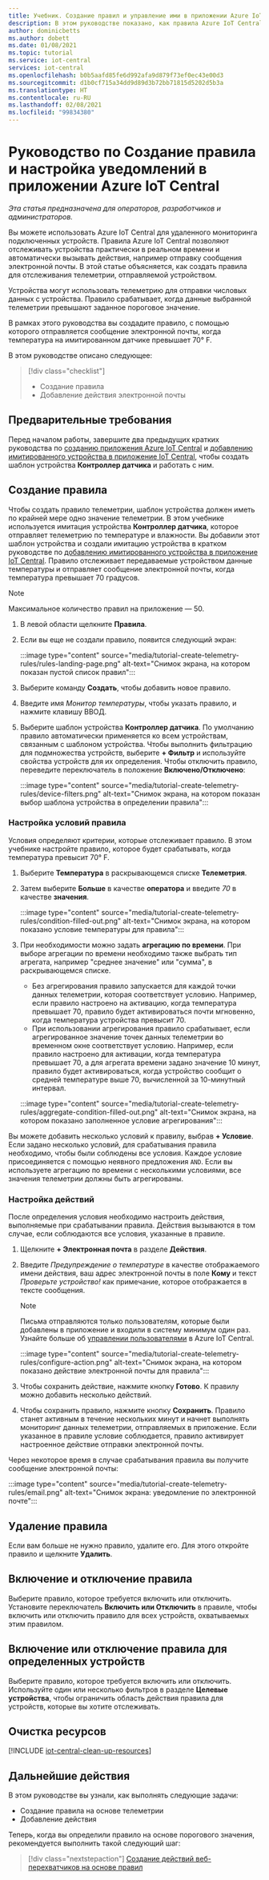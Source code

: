 ```yaml
---
title: Учебник. Создание правил и управление ими в приложении Azure IoT Central
description: В этом руководстве показано, как правила Azure IoT Central позволяют вам отслеживать устройства практически в реальном времени и автоматически вызывать действия (например, отправлять сообщение электронной почты) при срабатывании правила.
author: dominicbetts
ms.author: dobett
ms.date: 01/08/2021
ms.topic: tutorial
ms.service: iot-central
services: iot-central
ms.openlocfilehash: b0b5aafd85fe6d992afa9d879f73ef0ec43e00d3
ms.sourcegitcommit: d1b0cf715a34dd9d89d3b72bb71815d5202d5b3a
ms.translationtype: HT
ms.contentlocale: ru-RU
ms.lasthandoff: 02/08/2021
ms.locfileid: "99834380"
---
```

# <a name="tutorial-create-a-rule-and-set-up-notifications-in-your-azure-iot-central-application"></a>Руководство по Создание правила и настройка уведомлений в приложении Azure IoT Central

*Эта статья предназначена для операторов, разработчиков и администраторов.*

Вы можете использовать Azure IoT Central для удаленного мониторинга подключенных устройств. Правила Azure IoT Central позволяют отслеживать устройства практически в реальном времени и автоматически вызывать действия, например отправку сообщения электронной почты. В этой статье объясняется, как создать правила для отслеживания телеметрии, отправляемой устройством.

Устройства могут использовать телеметрию для отправки числовых данных с устройства. Правило срабатывает, когда данные выбранной телеметрии превышают заданное пороговое значение.

В рамках этого руководства вы создадите правило, с помощью которого отправляется сообщение электронной почты, когда температура на имитированном датчике превышает 70&deg; F.

В этом руководстве описано следующее:

> [!div class="checklist"]
>
> * Создание правила
> * Добавление действия электронной почты

## <a name="prerequisites"></a>Предварительные требования

Перед началом работы, завершите два предыдущих кратких руководства по [созданию приложения Azure IoT Central](./quick-deploy-iot-central.md) и [добавлению имитированного устройства в приложение IoT Central](./quick-create-simulated-device.md), чтобы создать шаблон устройства **Контроллер датчика** и работать с ним.

## <a name="create-a-rule"></a>Создание правила

Чтобы создать правило телеметрии, шаблон устройства должен иметь по крайней мере одно значение телеметрии. В этом учебнике используется имитация устройства **Контроллер датчика**, которое отправляет телеметрию по температуре и влажности. Вы добавили этот шаблон устройства и создали имитацию устройства в кратком руководстве по [добавлению имитированного устройства в приложение IoT Central](./quick-create-simulated-device.md). Правило отслеживает передаваемые устройством данные температуры и отправляет сообщение электронной почты, когда температура превышает 70 градусов.

> [!NOTE]
> Максимальное количество правил на приложение — 50.

1. В левой области щелкните **Правила**.

1. Если вы еще не создали правило, появится следующий экран:

    :::image type="content" source="media/tutorial-create-telemetry-rules/rules-landing-page.png" alt-text="Снимок экрана, на котором показан пустой список правил":::

1. Выберите команду **Создать**, чтобы добавить новое правило.

1. Введите имя _Монитор температуры_, чтобы указать правило, и нажмите клавишу ВВОД.

1. Выберите шаблон устройства **Контроллер датчика**. По умолчанию правило автоматически применяется ко всем устройствам, связанным с шаблоном устройства. Чтобы выполнить фильтрацию для подмножества устройств, выберите **+ Фильтр** и используйте свойства устройств для их определения. Чтобы отключить правило, переведите переключатель в положение **Включено/Отключено**:

    :::image type="content" source="media/tutorial-create-telemetry-rules/device-filters.png" alt-text="Снимок экрана, на котором показан выбор шаблона устройства в определении правила":::

### <a name="configure-the-rule-conditions"></a>Настройка условий правила

Условия определяют критерии, которые отслеживает правило. В этом учебнике настройте правило, которое будет срабатывать, когда температура превысит 70&deg; F.

1. Выберите **Температура** в раскрывающемся списке **Телеметрия**.

1. Затем выберите **Больше** в качестве **оператора** и введите _70_ в качестве **значения**.

    :::image type="content" source="media/tutorial-create-telemetry-rules/condition-filled-out.png" alt-text="Снимок экрана, на котором показано условие температуры для правила":::

1. При необходимости можно задать **агрегацию по времени**. При выборе агрегации по времени необходимо также выбрать тип агрегата, например "среднее значение" или "сумма", в раскрывающемся списке.

    * Без агрегирования правило запускается для каждой точки данных телеметрии, которая соответствует условию. Например, если правило настроено на активацию, когда температура превышает 70, правило будет активироваться почти мгновенно, когда температура устройства превысит 70.
    * При использовании агрегирования правило срабатывает, если агрегированное значение точек данных телеметрии во временном окне соответствует условию. Например, если правило настроено для активации, когда температура превышает 70, а для агрегата времени задано значение 10 минут, правило будет активироваться, когда устройство сообщит о средней температуре выше 70, вычисленной за 10-минутный интервал.

    :::image type="content" source="media/tutorial-create-telemetry-rules/aggregate-condition-filled-out.png" alt-text="Снимок экрана, на котором показано заполненное условие агрегирования":::

Вы можете добавить несколько условий к правилу, выбрав **+ Условие**. Если задано несколько условий, для срабатывания правила необходимо, чтобы были соблюдены все условия. Каждое условие присоединяется с помощью неявного предложения `AND`. Если вы используете агрегацию по времени с несколькими условиями, все значения телеметрии должны быть агрегированы.

### <a name="configure-actions"></a>Настройка действий

После определения условия необходимо настроить действия, выполняемые при срабатывании правила. Действия вызываются в том случае, если соблюдаются все условия, указанные в правиле.

1. Щелкните **+ Электронная почта** в разделе **Действия**.

1. Введите _Предупреждение о температуре_ в качестве отображаемого имени действия, ваш адрес электронной почты в поле **Кому** и текст _Проверьте устройство!_ как примечание, которое отображается в тексте сообщения.

    > [!NOTE]
    > Письма отправляются только пользователям, которые были добавлены в приложение и входили в систему минимум один раз. Узнайте больше об [управлении пользователями](howto-administer.md) в Azure IoT Central.

    :::image type="content" source="media/tutorial-create-telemetry-rules/configure-action.png" alt-text="Снимок экрана, на котором показано действие электронной почты для правила":::

1. Чтобы сохранить действие, нажмите кнопку **Готово**. К правилу можно добавить несколько действий.

1. Чтобы сохранить правило, нажмите кнопку **Сохранить**. Правило станет активным в течение нескольких минут и начнет выполнять мониторинг данных телеметрии, отправляемых в приложение. Если указанное в правиле условие соблюдается, правило активирует настроенное действие отправки электронной почты.

Через некоторое время в случае срабатывания правила вы получите сообщение электронной почты:

:::image type="content" source="media/tutorial-create-telemetry-rules/email.png" alt-text="Снимок экрана: уведомление по электронной почте":::

## <a name="delete-a-rule"></a>Удаление правила

Если вам больше не нужно правило, удалите его. Для этого откройте правило и щелкните **Удалить**.

## <a name="enable-or-disable-a-rule"></a>Включение и отключение правила

Выберите правило, которое требуется включить или отключить. Установите переключатель **Включить или Отключить** в правиле, чтобы включить или отключить правило для всех устройств, охватываемых этим правилом.

## <a name="enable-or-disable-a-rule-for-specific-devices"></a>Включение или отключение правила для определенных устройств

Выберите правило, которое требуется включить или отключить. Используйте один или несколько фильтров в разделе **Целевые устройства**, чтобы ограничить область действия правила для устройств, которые вы хотите отслеживать.

## <a name="clean-up-resources"></a>Очистка ресурсов

[!INCLUDE [iot-central-clean-up-resources](../../../includes/iot-central-clean-up-resources.md)]

## <a name="next-steps"></a>Дальнейшие действия

В этом руководстве вы узнали, как выполнять следующие задачи:

* Создание правила на основе телеметрии
* Добавление действия

Теперь, когда вы определили правило на основе порогового значения, рекомендуется выполнить такой следующий шаг:

> [!div class="nextstepaction"]
> [Создание действий веб-перехватчиков на основе правил](./howto-create-webhooks.md)
